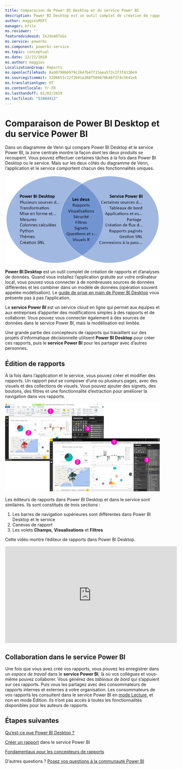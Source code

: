 ```yaml
---
title: Comparaison de Power BI Desktop et du service Power BI
description: Power BI Desktop est un outil complet de création de rapports et d’analyses de données. Le service Power BI est un service cloud en ligne qui permet aux équipes et aux entreprises d’apporter des modifications simples à des rapports et de collaborer.
author: maggiesMSFT
manager: kfile
ms.reviewer: ''
featuredvideoid: IkJda4O7oGs
ms.service: powerbi
ms.component: powerbi-service
ms.topic: conceptual
ms.date: 12/21/2018
ms.author: maggies
LocalizationGroup: Reports
ms.openlocfilehash: 8ad0798b6979c2647b47f15aea572c2f3f4130e9
ms.sourcegitcommit: 5206651c12f2b91a368f509470b46f3f4c5641e6
ms.translationtype: HT
ms.contentlocale: fr-FR
ms.lasthandoff: 01/02/2019
ms.locfileid: "53984412"
---
```

# <a name="comparing-power-bi-desktop-and-the-power-bi-service"></a>Comparaison de Power BI Desktop et du service Power BI

Dans un diagramme de Venn qui compare Power BI Desktop et le service Power BI, la zone centrale montre la façon dont les deux produits se recoupent. Vous pouvez effectuer certaines tâches à la fois dans Power BI Desktop ou le service. Mais sur les deux côtés du diagramme de Venn, l’application et le service comportent chacun des fonctionnalités uniques.  

![Diagramme de Venn sur Power BI Desktop et le service](media/service-service-vs-desktop/power-bi-venn-desktop-service.png)

**Power BI Desktop** est un outil complet de création de rapports et d’analyses de données. Quand vous installez l’application gratuite sur votre ordinateur local, vous pouvez vous connecter à de nombreuses sources de données différentes et les combiner dans un modèle de données (opération souvent appelée modélisation). Le [guide de prise en main de Power BI Desktop](desktop-getting-started.md) vous présente pas à pas l’application.

Le **service Power BI** est un service cloud en ligne qui permet aux équipes et aux entreprises d’apporter des modifications simples à des rapports et de collaborer. Vous pouvez vous connecter également à des sources de données dans le service Power BI, mais la modélisation est limitée. 

Une grande partie des concepteurs de rapports qui travaillent sur des projets d’informatique décisionnelle utilisent **Power BI Desktop** pour créer ces rapports, puis le **service Power BI** pour les partager avec d’autres personnes.

## <a name="report-editing"></a>Édition de rapports

À la fois dans l’application et le service, vous pouvez créer et modifier des *rapports*. Un rapport peut se composer d’une ou plusieurs pages, avec des visuels et des collections de visuels. Vous pouvez ajouter des signets, des boutons, des filtres et une fonctionnalité d’extraction pour améliorer la navigation dans vos rapports.

![Modification d’un rapport dans Power BI Desktop ou dans le service](media/service-service-vs-desktop/power-bi-editing-desktop-service.png)

Les éditeurs de rapports dans Power BI Desktop et dans le service sont similaires. Ils sont constitués de trois sections :  

1. Les barres de navigation supérieures sont différentes dans Power BI Desktop et le service    
2. Canevas de rapport     
3. Les volets **Champs**, **Visualisations** et **Filtres**

Cette vidéo montre l’éditeur de rapports dans Power BI Desktop. 

<iframe width="560" height="315" src="https://www.youtube.com/embed/IkJda4O7oGs" frameborder="0" allowfullscreen></iframe>

## <a name="collaborating-in-the-power-bi-service"></a>Collaboration dans le service Power BI

Une fois que vous avez créé vos rapports, vous pouvez les enregistrer dans un *espace de travail* dans le **service Power BI**, là où vos collègues et vous-même pouvez collaborer. Vous générez des *tableaux de bord* qui s’appuient sur ces rapports. Puis vous les partagez avec des consommateurs de rapports internes et externes à votre organisation. Les consommateurs de vos rapports les consultent dans le service Power BI en [mode Lecture](consumer/end-user-reading-view.md), et non en mode Édition. Ils n’ont pas accès à toutes les fonctionnalités disponibles pour les auteurs de rapports. 

## <a name="next-steps"></a>Étapes suivantes

[Qu’est-ce que Power BI Desktop ?](desktop-what-is-desktop.md)

[Créer un rapport](service-report-create-new.md) dans le service Power BI

[Fondamentaux pour les concepteurs de rapports](service-basic-concepts.md)

D’autres questions ? [Posez vos questions à la communauté Power BI](http://community.powerbi.com/)

